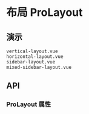 # 布局 ProLayout
<!--single-column-->

## 演示

```demo
vertical-layout.vue
horizontal-layout.vue
sidebar-layout.vue
mixed-sidebar-layout.vue
```

## API
### ProLayout 属性

